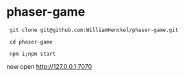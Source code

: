 # phaser-game


```shell
 git clone git@github.com:WilliamHenckel/phaser-game.git
```
```shell
 cd phaser-game
```
```shell
 npm i;npm start
```
<!-- option for http-server : -->
<!-- -p Port to use (defaults to 8080) -->

now open http://127.0.0.1:7070
